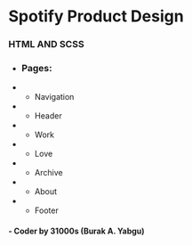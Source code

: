 # Spotify Product Design

### HTML AND SCSS

* ### Pages:
* * Navigation
* * Header
* * Work
* * Love
* * Archive
* * About
* * Footer

#### - Coder by 31000s (Burak A. Yabgu)
